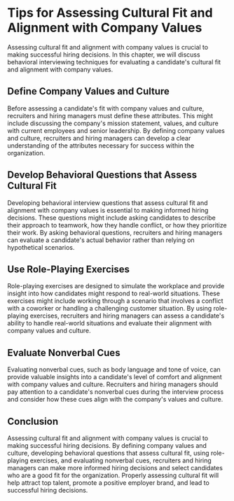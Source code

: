 Tips for Assessing Cultural Fit and Alignment with Company Values
================================================================================================================

Assessing cultural fit and alignment with company values is crucial to making successful hiring decisions. In this chapter, we will discuss behavioral interviewing techniques for evaluating a candidate's cultural fit and alignment with company values.

Define Company Values and Culture
---------------------------------

Before assessing a candidate's fit with company values and culture, recruiters and hiring managers must define these attributes. This might include discussing the company's mission statement, values, and culture with current employees and senior leadership. By defining company values and culture, recruiters and hiring managers can develop a clear understanding of the attributes necessary for success within the organization.

Develop Behavioral Questions that Assess Cultural Fit
-----------------------------------------------------

Developing behavioral interview questions that assess cultural fit and alignment with company values is essential to making informed hiring decisions. These questions might include asking candidates to describe their approach to teamwork, how they handle conflict, or how they prioritize their work. By asking behavioral questions, recruiters and hiring managers can evaluate a candidate's actual behavior rather than relying on hypothetical scenarios.

Use Role-Playing Exercises
--------------------------

Role-playing exercises are designed to simulate the workplace and provide insight into how candidates might respond to real-world situations. These exercises might include working through a scenario that involves a conflict with a coworker or handling a challenging customer situation. By using role-playing exercises, recruiters and hiring managers can assess a candidate's ability to handle real-world situations and evaluate their alignment with company values and culture.

Evaluate Nonverbal Cues
-----------------------

Evaluating nonverbal cues, such as body language and tone of voice, can provide valuable insights into a candidate's level of comfort and alignment with company values and culture. Recruiters and hiring managers should pay attention to a candidate's nonverbal cues during the interview process and consider how these cues align with the company's values and culture.

Conclusion
----------

Assessing cultural fit and alignment with company values is crucial to making successful hiring decisions. By defining company values and culture, developing behavioral questions that assess cultural fit, using role-playing exercises, and evaluating nonverbal cues, recruiters and hiring managers can make more informed hiring decisions and select candidates who are a good fit for the organization. Properly assessing cultural fit will help attract top talent, promote a positive employer brand, and lead to successful hiring decisions.
